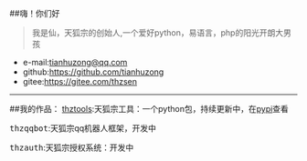 ##嗨！你们好

>我是仙，天狐宗的创始人,一个爱好python，易语言，php的阳光开朗大男孩
 - e-mail:tianhuzong@qq.com
 - github:https://github.com/tianhuzong
 -  gitee:https://gitee.com/thzsen
- - -
##我的作品：
[thztools](https://github.com/tianhuzong/thztools):天狐宗工具：一个python包，持续更新中，在[pypi](https://pypi.org/project/thztools/)查看

<kbd>thzqqbot</kbd>:天狐宗qq机器人框架，开发中

<kbd>thzauth</kbd>:天狐宗授权系统：开发中
